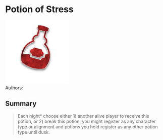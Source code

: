 # Potion of Stress
<img src="https://raw.githubusercontent.com/yoyosource/BOTC-HomeBrew/master/Potion/Red/Potion of Stress/image.png" alt="drawing" width="200"/>\
Authors: 

## Summary
> Each night* choose either 1) another alive player to receive this potion, or 2) break this potion; you might register as any character type or alignment and potions you hold register as any other potion type until dusk.

